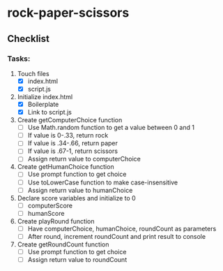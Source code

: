 # rock-paper-scissors

## Checklist

### Tasks:
1. Touch files
    - [x] index.html
    - [x] script.js

2. Initialize index.html
    - [x] Boilerplate
    - [x] Link to script.js

3. Create getComputerChoice function
    - [ ] Use Math.random function to get a value between 0 and 1
    - [ ] If value is 0-.33, return rock
    - [ ] If value is .34-.66, return paper
    - [ ] If value is .67-1, return scissors
    - [ ] Assign return value to computerChoice

4. Create getHumanChoice function
    - [ ] Use prompt function to get choice
    - [ ] Use toLowerCase function to make case-insensitive
    - [ ] Assign return value to humanChoice

5. Declare score variables and initialize to 0
    - [ ] computerScore
    - [ ] humanScore

6. Create playRound function
    - [ ] Have computerChoice, humanChoice, roundCount as parameters
    - [ ] After round, increment roundCount and print result to console

7. Create getRoundCount function
    - [ ] Use prompt function to get choice
    - [ ] Assign return value to roundCount
